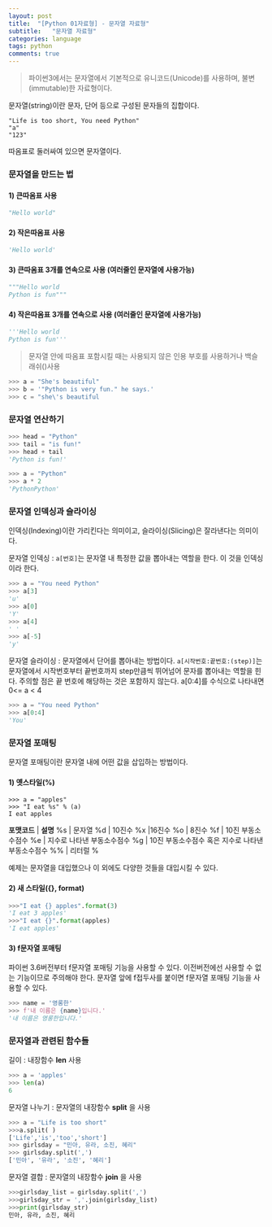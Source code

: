 ```yaml
---
layout: post
title:  "[Python 01자료형] - 문자열 자료형"
subtitle:   "문자열 자료형"
categories: language
tags: python
comments: true
---
```

>파이썬3에서는 문자열에서 기본적으로 유니코드(Unicode)를 사용하며, 불변(immutable)한 자료형이다.

문자열(string)이란 문자, 단어 등으로 구성된 문자들의 집합이다.
```
"Life is too short, You need Python"
"a"
"123"
```

따옴표로 둘러싸여 있으면 문자열이다.

### 문자열을 만드는 법
#### 1) 큰따옴표 사용
```python
"Hello world"
```

#### 2) 작은따옴표 사용
```python
'Hello world'
```

#### 3) 큰따옴표 3개를 연속으로 사용 (여러줄인 문자열에 사용가능)
```python
"""Hello world
Python is fun"""
```

#### 4) 작은따옴표 3개를 연속으로 사용 (여러줄인 문자열에 사용가능)
```python
'''Hello world
Python is fun'''
```

>문자열 안에 따옴표 포함시킬 때는 사용되지 않은 인용 부호를 사용하거나 백슬래쉬(\)사용
```python
>>> a = "She's beautiful"
>>> b = '"Python is very fun." he says.'
>>> c = "she\'s beautiful
```

### 문자열 연산하기
```python
>>> head = "Python"
>>> tail = "is fun!"
>>> head + tail
'Python is fun!'

>>> a = "Python"
>>> a * 2
'PythonPython'
```

### 문자열 인덱싱과 슬라이싱
인덱싱(Indexing)이란 가리킨다는 의미이고, 슬라이싱(Slicing)은 잘라낸다는 의미이다.

문자열 인덱싱 : `a[번호]`는 문자열 내 특정한 값을 뽑아내는 역할을 한다. 이 것을 인덱싱이라 한다.
```python
>>> a = "You need Python"
>>> a[3]
'u'
>>> a[0]
'Y'
>>> a[4]
' '
>>> a[-5]
'y'
```

문자열 슬라이싱 : 문자열에서 단어를 뽑아내는 방법이다. `a[시작번호:끝번호:(step)]`는 문자열에서 시작번호부터 끝번호까지 step만큼씩 뛰어넘어 문자를 뽑아내는 역할을 힌다.
주의할 점은 끝 번호에 해당하는 것은 포함하지 않는다.
a[0:4]를 수식으로 나타내면 0<= a < 4
```python
>>> a = "You need Python"
>>> a[0:4]
'You'
```
### 문자열 포매팅
문자열 포매팅이란 문자열 내에 어떤 값을 삽입하는 방법이다.

#### 1) 옛스타일(%)
```
>>> a = "apples"
>>> "I eat %s" % (a)
I eat apples
```

**포맷코드** | **설명**
%s | 문자열
%d | 10진수
%x |16진수
%o | 8진수
%f | 10진 부동소수점수
%e | 지수로 나타낸 부동소수점수
%g | 10진 부동소수점수 혹은 지수로 나타낸 부동소수점수
%% | 리터럴 %

예제는 문자열을 대입했으나 이 외에도 다양한 것들을 대입시킬 수 있다.

#### 2) 새 스타일({}, format)
```python
>>>"I eat {} apples".format(3)
'I eat 3 apples'
>>>"I eat {}".format(apples)
'I eat apples'
```

#### 3) f문자열 포매팅
파이썬 3.6버전부터 f문자열 포매팅 기능을 사용할 수 있다. 이전버전에선 사용할 수 없는 기능이므로 주의해야 한다.
문자열 앞에 f접두사를 붙이면 f문자열 포매팅 기능을 사용할 수 있다.

```python
>>> name = '영롱한'
>>> f'내 이름은 {name}입니다.'
'내 이름은 영롱한입니다.'
```

### 문자열과 관련된 함수들

길이 : 내장함수 **len** 사용
```Python
>>> a = 'apples'
>>> len(a)
6
```

문자열 나누기 : 문자열의 내장함수 **split** 을 사용
```python
>>> a = "Life is too short"
>>>a.split( )
['Life','is','too','short']
>>> girlsday = "민아, 유라, 소진, 혜리"
>>> girlsday.split(',')
['민아', '유라', '소진', '혜리']
```

문자열 결합 : 문자열의 내장함수 **join** 을 사용
```python
>>>girlsday_list = girlsday.split(',')
>>>girlsday_str = ','.join(girlsday_list)
>>>print(girlsday_str)
민아, 유라, 소진, 혜리
```
